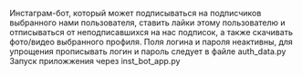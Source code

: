 Инстаграм-бот, который может подписываться на подписчиков выбранного нами пользователя, ставить лайки этому пользователю и отписываться от неподписавшихся на нас подписок, а также скачивать фото/видео выбранного профиля.
Поля логина и пароля неактивны, для упрощения прописывать логин и пароль следует в файле auth_data.py
Запуск приложжения через inst_bot_app.py
